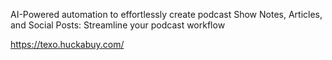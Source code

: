 AI-Powered automation to effortlessly create podcast Show Notes, Articles, and Social Posts: Streamline your podcast workflow

https://texo.huckabuy.com/
